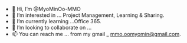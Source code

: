 - 👋 Hi, I’m @MyoMinOo-MMO
- 👀 I’m interested in ... Project Management, Learning & Sharing.
- 🌱 I’m currently learning ...Office 365.
- 💞️ I’m looking to collaborate on ...
- 📫 You can reach me ... from my gmail _ mmo.oomyomin@gmail.com.

<!---
MyoMinOo-MMO/MyoMinOo-MMO is a ✨ special ✨ repository because its `README.md` (this file) appears on your GitHub profile.
You can click the Preview link to take a look at your changes.
--->
